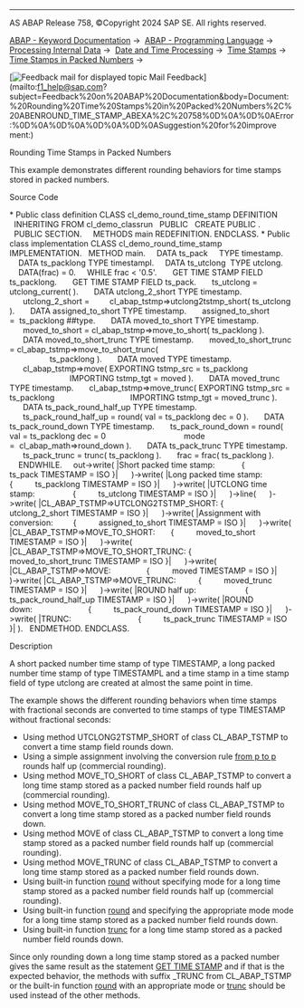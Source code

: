   

* * *

AS ABAP Release 758, ©Copyright 2024 SAP SE. All rights reserved.

[ABAP - Keyword Documentation](javascript:call_link\('abenabap.htm'\)) →  [ABAP - Programming Language](javascript:call_link\('abenabap_reference.htm'\)) →  [Processing Internal Data](javascript:call_link\('abenabap_data_working.htm'\)) →  [Date and Time Processing](javascript:call_link\('abendate_time_processing.htm'\)) →  [Time Stamps](javascript:call_link\('abentime_stamps.htm'\)) →  [Time Stamps in Packed Numbers](javascript:call_link\('abentime_stamps_packed.htm'\)) → 

 [![](Mail.gif?object=Mail.gif "Feedback mail for displayed topic") Mail Feedback](mailto:f1_help@sap.com?subject=Feedback%20on%20ABAP%20Documentation&body=Document:%20Rounding%20Time%20Stamps%20in%20Packed%20Numbers%2C%20ABENROUND_TIME_STAMP_ABEXA%2C%20758%0D%0A%0D%0AError:%0D%0A%0D%0A%0D%0A%0D%0ASuggestion%20for%20improve
ment:)

Rounding Time Stamps in Packed Numbers

This example demonstrates different rounding behaviors for time stamps stored in packed numbers.

Source Code   

\* Public class definition
CLASS cl\_demo\_round\_time\_stamp DEFINITION
  INHERITING FROM cl\_demo\_classrun
  PUBLIC
  CREATE PUBLIC .
  PUBLIC SECTION.
    METHODS main REDEFINITION.
ENDCLASS.
\* Public class implementation
CLASS cl\_demo\_round\_time\_stamp IMPLEMENTATION.
  METHOD main.
    DATA ts\_pack     TYPE timestamp.
    DATA ts\_packlong TYPE timestampl.
    DATA ts\_utclong  TYPE utclong.
    DATA(frac) = 0.
    WHILE frac < '0.5'.
      GET TIME STAMP FIELD ts\_packlong.
      GET TIME STAMP FIELD ts\_pack.
      ts\_utclong = utclong\_current( ).
      DATA utclong\_2\_short TYPE timestamp.
      utclong\_2\_short =
        cl\_abap\_tstmp=>utclong2tstmp\_short( ts\_utclong ).
      DATA assigned\_to\_short TYPE timestamp.
      assigned\_to\_short =  ts\_packlong ##type.
      DATA moved\_to\_short TYPE timestamp.
      moved\_to\_short = cl\_abap\_tstmp=>move\_to\_short( ts\_packlong ).
      DATA moved\_to\_short\_trunc TYPE timestamp.
      moved\_to\_short\_trunc = cl\_abap\_tstmp=>move\_to\_short\_trunc(
                                                      ts\_packlong ).
      DATA moved TYPE timestamp.
      cl\_abap\_tstmp=>move( EXPORTING tstmp\_src = ts\_packlong
                           IMPORTING tstmp\_tgt = moved ).
      DATA moved\_trunc TYPE timestamp.
      cl\_abap\_tstmp=>move\_trunc( EXPORTING tstmp\_src = ts\_packlong
                                 IMPORTING tstmp\_tgt = moved\_trunc ).
      DATA ts\_pack\_round\_half\_up TYPE timestamp.
      ts\_pack\_round\_half\_up = round( val = ts\_packlong dec = 0 ).
      DATA ts\_pack\_round\_down TYPE timestamp.
      ts\_pack\_round\_down = round( val = ts\_packlong dec = 0
                                  mode =  cl\_abap\_math=>round\_down ).
      DATA ts\_pack\_trunc TYPE timestamp.
      ts\_pack\_trunc = trunc( ts\_packlong ).
      frac = frac( ts\_packlong ).
    ENDWHILE.
    out->write( |Short packed time stamp:            {
         ts\_pack TIMESTAMP = ISO }|
     )->write( |Long packed time stamp:             {
         ts\_packlong TIMESTAMP = ISO }|
     )->write( |UTCLONG time stamp:                 {
         ts\_utclong TIMESTAMP = ISO }|
     )->line(
     )->write( |CL\_ABAP\_TSTMP=>UTCLONG2TSTMP\_SHORT: {
         utclong\_2\_short TIMESTAMP = ISO }|
     )->write( |Assignment with conversion:         {
         assigned\_to\_short TIMESTAMP = ISO }|
     )->write( |CL\_ABAP\_TSTMP=>MOVE\_TO\_SHORT:       {
         moved\_to\_short TIMESTAMP = ISO }|
     )->write( |CL\_ABAP\_TSTMP=>MOVE\_TO\_SHORT\_TRUNC: {
         moved\_to\_short\_trunc TIMESTAMP = ISO }|
     )->write( |CL\_ABAP\_TSTMP=>MOVE:                {
         moved TIMESTAMP = ISO }|
     )->write( |CL\_ABAP\_TSTMP=>MOVE\_TRUNC:          {
         moved\_trunc TIMESTAMP = ISO }|
     )->write( |ROUND half up:                      {
         ts\_pack\_round\_half\_up TIMESTAMP = ISO }|
     )->write( |ROUND down:                         {
         ts\_pack\_round\_down TIMESTAMP = ISO }|
     )->write( |TRUNC:                              {
         ts\_pack\_trunc TIMESTAMP = ISO }| ).
  ENDMETHOD.
ENDCLASS.

Description   

A short packed number time stamp of type TIMESTAMP, a long packed number time stamp of type TIMESTAMPL and a time stamp in a time stamp field of type utclong are created at almost the same point in time.

The example shows the different rounding behaviors when time stamps with fractional seconds are converted to time stamps of type TIMESTAMP without fractional seconds:

-   Using method UTCLONG2TSTMP\_SHORT of class CL\_ABAP\_TSTMP to convert a time stamp field rounds down.
-   Using a simple assignment involving the conversion rule [from p to p](abenconversion_type_p.htm#@@ITOC@@ABENCONVERSION_TYPE_P_1) rounds half up (commercial rounding).
-   Using method MOVE\_TO\_SHORT of class CL\_ABAP\_TSTMP to convert a long time stamp stored as a packed number field rounds half up (commercial rounding).
-   Using method MOVE\_TO\_SHORT\_TRUNC of class CL\_ABAP\_TSTMP to convert a long time stamp stored as a packed number field rounds down.
-   Using method MOVE of class CL\_ABAP\_TSTMP to convert a long time stamp stored as a packed number field rounds half up (commercial rounding).
-   Using method MOVE\_TRUNC of class CL\_ABAP\_TSTMP to convert a long time stamp stored as a packed number field rounds down.
-   Using built-in function [round](javascript:call_link\('abendec_floating_point_functions.htm'\)) without specifying mode for a long time stamp stored as a packed number field rounds half up (commercial rounding).
-   Using built-in function [round](javascript:call_link\('abendec_floating_point_functions.htm'\)) and specifying the appropriate mode mode for a long time stamp stored as a packed number field rounds down.
-   Using built-in function [trunc](javascript:call_link\('abennumerical_functions.htm'\)) for a long time stamp stored as a packed number field rounds down.

Since only rounding down a long time stamp stored as a packed number gives the same result as the statement [GET TIME STAMP](javascript:call_link\('abapget_time-stamp.htm'\)) and if that is the expected behavior, the methods with suffix \_TRUNC from CL\_ABAP\_TSTMP or the built-in function [round](javascript:call_link\('abendec_floating_point_functions.htm'\)) with an appropriate mode or [trunc](javascript:call_link\('abennumerical_functions.htm'\)) should be used instead of the other methods.